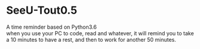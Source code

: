 # SeeU-Tout0.5
A time reminder based on Python3.6<br />
when you use your PC to code, read and whatever, it will remind you to take a 10 minutes to have a rest, and then to work for another 50 minutes.  
